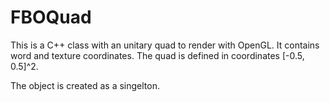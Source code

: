 # FBOQuad

This is a C++ class with an unitary quad to render with OpenGL. It contains word and texture coordinates. The quad is defined in coordinates [-0.5, 0.5]^2.

The object is created as a singelton.
